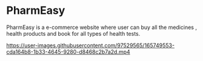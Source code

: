 # PharmEasy
PharmEasy is a e-commerce website where user can buy all the medicines , health products and book for all types of health tests.




https://user-images.githubusercontent.com/97529565/165749553-cda164b8-1b33-4645-9280-d8468c2b7a2d.mp4

